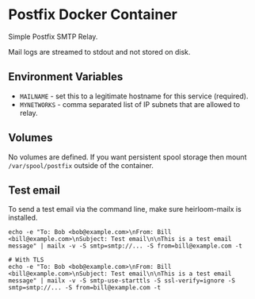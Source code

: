 # Postfix Docker Container

Simple Postfix SMTP Relay. 

Mail logs are streamed to stdout and not stored on disk.

## Environment Variables

- `MAILNAME` - set this to a legitimate hostname for this service (required).
- `MYNETWORKS` - comma separated list of IP subnets that are allowed to relay.

## Volumes

No volumes are defined. If you want persistent spool storage then mount `/var/spool/postfix` outside of the container.

## Test email

To send a test email via the command line, make sure heirloom-mailx is installed.

```
echo -e "To: Bob <bob@example.com>\nFrom: Bill <bill@example.com>\nSubject: Test email\n\nThis is a test email message" | mailx -v -S smtp=smtp://... -S from=bill@example.com -t

# With TLS
echo -e "To: Bob <bob@example.com>\nFrom: Bill <bill@example.com>\nSubject: Test email\n\nThis is a test email message" | mailx -v -S smtp-use-starttls -S ssl-verify=ignore -S smtp=smtp://... -S from=bill@example.com -t
```
